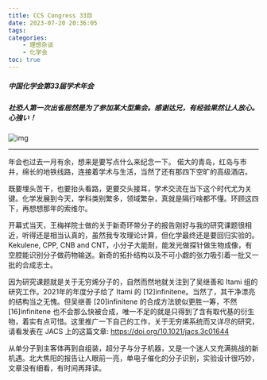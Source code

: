 ```yaml
---
title: CCS Congress 33目
date: 2023-07-20 20:36:05
tags: 
categories: 
    - 理想杂谈 
    - 化学会
toc: true
---
```


##### 中国化学会第33届学术年会

##### 社恐人第一次出省居然是为了参加某大型集会。感谢达兄，有经验果然让人放心。心強い！
![img](ccs_1.jpg)

------
年会也过去一月有余，想来是要写点什么来纪念一下。
偌大的青岛，红岛与市井，绵长的地铁线路，连接着学术与生活，当然了还有那四下空旷的高级酒店。

既要埋头苦干，也要抬头看路，更要交头接耳，学术交流在当下这个时代尤为关键。化学发展到今天，学科类别繁多，领域繁杂，真就是隔行啥都不懂。环顾这四下，再想想那年的索维尔。

开幕式当天，王梅祥院士做的关于新奇环带分子的报告刚好与我的研究课题很相近，听得还是相当认真的，虽然我专攻理论计算，但化学最终还是要回归实验的。Kekulene, CPP, CNB and CNT，小分子大能耐，能发光做探针做生物成像，有空腔能识别分子做药物输送。新奇的拓扑结构以及不可小觑的张力吸引着一批又一批的合成志士。

因为研究课题就是关于无穷烯分子的，自然而然地就关注到了吴继善和 Itami 组的研究工作。2021年的年度分子给了 Itami 的 [12]infinitene。当然了，其干净漂亮的结构当之无愧。但吴继善 [20]infinitene 的合成方法貌似更胜一筹，不然 [16]infinitene 也不会那么快被合成，唯一不足的就是只得到了含有取代基的衍生物，着实有点可惜。这里推广一下自己的工作，关于无穷烯系统而又详尽的研究，请看发表在 JACS 上的这篇文章: https://doi.org/10.1021/jacs.3c01644

从单分子到主客体再到自组装，超分子与分子机器，又是一个迷人又充满挑战的新机遇。北大焦阳的报告让人眼前一亮，单电子催化的分子识别，实验设计很巧妙，文章没有细看，有时间再拜读。

